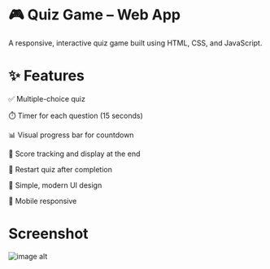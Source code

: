 # 🎮 Quiz Game – Web App
A responsive, interactive quiz game built using HTML, CSS, and JavaScript. 
# ✨ Features
✅ Multiple-choice quiz

⏱️ Timer for each question (15 seconds)

📊 Visual progress bar for countdown

🧠 Score tracking and display at the end

🔁 Restart quiz after completion

🎨 Simple, modern UI design

📱 Mobile responsive
# Screenshot 
![image alt](https://github.com/Gauthami07/100DAYS_OF_100WEBPROJECTS/blob/da71b08a6e5e12cc6d2bf1a2eea15097be9e79f9/public/day%2025/Screenshot%202025-07-28%20210221.png)
